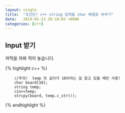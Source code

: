 ```yaml
---
layout: single
title:  "초간단! c++ string 입력을 char 배열로 바꾸기"
date:   2019-05-23 20:10:03 +0900
categories: [c++]
--- 
```


## Input 받기
까먹을 까봐 적어 놓습니다.

{% highlight c++ %}

        //주의!  temp 의 길이가 10이라는 걸 알고 있을 때만 사용!
        char board[10];
        string temp;
        cin>>temp;
        strcpy(board, temp.c_str());
{% endhighlight %}

